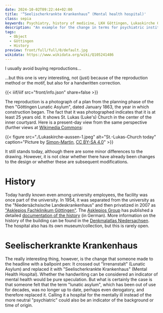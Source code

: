 ```yaml
---
date: 2024-10-02T09:22:44+02:00
title: '“Seelischerkrankte Krankenhaus” (Mental health hospital)'
class: sepia
keywords: Psychiatry, history of medicine, LKH Göttingen, Lukaskirche Göttingen
description: "An example for the change in terms for psychiatric institutions"
tags:
  - Object
  - Göttingen
  - History
preview: front/full/full/0/default.jpg
wikidata: https://www.wikidata.org/wiki/Q105241486
---
```


I usually avoid buying reproductions...

<!--more-->

...but this one is very interesting, not (just) because of the reproduction method or the motif, but also for a handwritten correction.


{{< iiif/iiif src="front/info.json" share=false >}}

The reproduction is a photograph of a plan from the planning phase of the then "Göttingen Lunatic Asylum", dated January 1863, the year in which construction began. The fact that it was photographed indicates that it is at least 25 years old. It shows St. Lukas (Luke's) Church in the center of the inner courtyard. Here is a present-day view from the same perspective (further views at [Wikimedia Commons](https://commons.wikimedia.org/wiki/Category:Lukaskirche_(Asklepios_Fachklinikum_G%C3%B6ttingen)):

{{< figure src="./Lukaskirche-aussen-1.jpeg" alt="St.-Lukas-Church today" caption="Picture by [Simon-Martin](https://commons.wikimedia.org/wiki/File:Lukaskirche-aussen-1.JPG), [CC BY-SA 4.0](https://creativecommons.org/licenses/by-sa/4.0)" >}}

It still stands today, although there are some minor differences to the drawing. However, it is not clear whether there have already been changes to the design or whether these are subsequent modifications.

# History

Today hardly known even among university employees, the facility was once part of the university. In 1954, it was separated from the university as the "Niedersächsische Landeskrankenhaus" and then privatized in 2007 as ["Asklepios Fachklinikum Göttingen"](https://de.wikipedia.org/wiki/Asklepios_Fachklinikum_G%C3%B6ttingen). The [Asklepios Group](https://www.asklepios.com/) has published a detailed [documentation of the history](https://www.asklepios.com/goettingen/unternehmen/klinik-und-kontakt/geschichte/) (in German). More information on the history of the building can be found in the [Denkmalatlas Niedersachsen](https://denkmalatlas.niedersachsen.de/viewer/metadata/35875465/7/-/). The hospital also has its own museum/collection, but this is rarely open.

# Seelischerkrankte Krankenhaus

The really interesting thing, however, is the change that someone made to the headline with a ballpoint pen:
It crossed out "Irrenanstalt" (Lunatic Asylum) and replaced it with "Seelischerkrankte Krankenhaus" (Mental Health Hospital). Whether the handwriting can be considered an indicator of mental health would be pure speculation.
But what is certainly the case is that someone felt that the term "lunatic asylum", which has been out of use for decades, was no longer up to date, perhaps even derogatory, and therefore replaced it. Calling it a hospital for the mentally ill instead of the more neutral "psychiatric" could also be an indicator of the background or time of origin.
